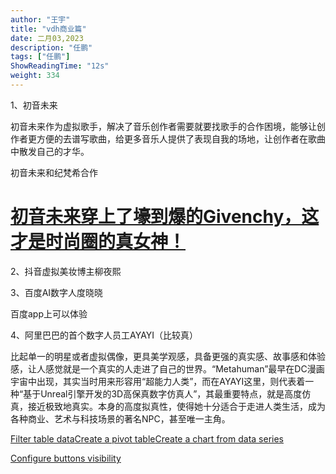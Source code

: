 ```yaml
---
author: "王宇"
title: "vdh商业篇"
date: 二月03,2023
description: "任鹏"
tags: ["任鹏"]
ShowReadingTime: "12s"
weight: 334
---
```

1、初音未来

初音未来作为虚拟歌手，解决了音乐创作者需要就要找歌手的合作困境，能够让创作者更方便的去谱写歌曲，给更多音乐人提供了表现自我的场地，让创作者在歌曲中散发自己的才华。

初音未来和纪梵希合作

[初音未来穿上了壕到爆的Givenchy，这才是时尚圈的真女神！](http://www.happyjuzi.com/article-66202.html)
==============================================================================

2、抖音虚拟美妆博主柳夜熙

  

3、百度AI数字人度晓晓

百度app上可以体验

4、阿里巴巴的首个数字人员工AYAYI（比较真）

比起单一的明星或者虚拟偶像，更具美学观感，具备更强的真实感、故事感和体验感，让人感觉就是一个真实的人走进了自己的世界。“Metahuman”最早在DC漫画宇宙中出现，其实当时用来形容用“超能力人类”，而在AYAYI这里，则代表着一种“基于Unreal引擎开发的3D高保真数字仿真人”，其最重要特点，就是高度仿真，接近极致地真实。本身的高度拟真性，使得她十分适合于走进人类生活，成为各种商业、艺术与科技场景的著名NPC，甚至唯一主角。

  

  

  

  

  

  

[Filter table data](#)[Create a pivot table](#)[Create a chart from data series](#)

[Configure buttons visibility](/users/tfac-settings.action)